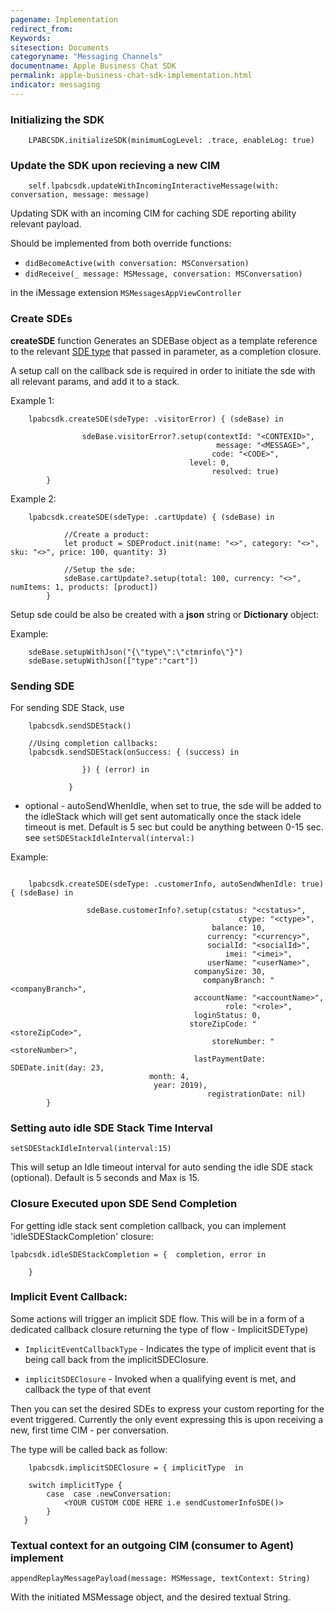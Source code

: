 ```yaml
---
pagename: Implementation
redirect_from:
Keywords:
sitesection: Documents
categoryname: "Messaging Channels"
documentname: Apple Business Chat SDK
permalink: apple-business-chat-sdk-implementation.html
indicator: messaging
---
```


### Initializing the SDK

```	LPABCSDK.initializeSDK() - default: log level will be .info, enable = true
	LPABCSDK.initializeSDK(minimumLogLevel: .trace, enableLog: true)
```

### Update the SDK upon recieving a new CIM

```
	self.lpabcsdk.updateWithIncomingInteractiveMessage(with: conversation, message: message)

```

Updating SDK with an incoming CIM for caching SDE reporting ability relevant payload. 

Should be implemented from both override functions:
- `didBecomeActive(with conversation: MSConversation)`
- `didReceive(_ message: MSMessage, conversation: MSConversation)`

in the iMessage extension `MSMessagesAppViewController`

### Create SDEs

**createSDE** function Generates an SDEBase object as a template reference to the relevant [SDE type](engagement-attributes-types-of-engagement-attributes.html) that passed in parameter, as a completion closure.

A setup call on the callback sde is required in order to initiate the sde with all relevant params, and add it to a stack. 

Example 1: 

```
	lpabcsdk.createSDE(sdeType: .visitorError) { (sdeBase) in

            	sdeBase.visitorError?.setup(contextId: "<CONTEXID>",
                                              message: "<MESSAGE>",
                                    		 code: "<CODE>",
                                   		level: 0,
                                             resolved: true)
        }
```

Example 2:

```
  	lpabcsdk.createSDE(sdeType: .cartUpdate) { (sdeBase) in
          
            //Create a product:
            let product = SDEProduct.init(name: "<>", category: "<>", sku: "<>", price: 100, quantity: 3)
           
            //Setup the sde:
            sdeBase.cartUpdate?.setup(total: 100, currency: "<>", numItems: 1, products: [product])
        }
```


 Setup sde could be also be created with a **json** string or **Dictionary** object:
	  
Example:
```  
	sdeBase.setupWithJson("{\"type\":\"ctmrinfo\"}")
	sdeBase.setupWithJson(["type":"cart"])
```
### Sending SDE

For sending SDE Stack,  use

```  
	lpabcsdk.sendSDEStack()  

	//Using completion callbacks:
	lpabcsdk.sendSDEStack(onSuccess: { (success) in
         	   	 
        		}) { (error) in
          		 
      	 	 }
```  

* optional - autoSendWhenIdle, when set to true, the sde will be added to the idleStack which will get sent automatically once the stack idele timeout is met. Default is 5 sec but could be anything between 0-15 sec. see `setSDEStackIdleInterval(interval:)`

Example:


```

 	lpabcsdk.createSDE(sdeType: .customerInfo, autoSendWhenIdle: true) { (sdeBase) in
            
         	  	 sdeBase.customerInfo?.setup(cstatus: "<cstatus>",
                                         	       ctype: "<ctype>",
                                  		     balance: 10,
                               		 	    currency: "<currency>",
                          	    	  	    socialId: "<socialId>",
                         	        	        imei: "<imei>",
                                   	 	    userName: "<userName>",
                              	 	 	 companySize: 30,
                               	 	       companyBranch: "<companyBranch>",
                               	  	  	 accountName: "<accountName>",
                                   	 	    	role: "<role>",
                               		 	 loginStatus: 0,
                              	 	 	storeZipCode: "<storeZipCode>",
                                  	         storeNumber: "<storeNumber>",
                                   	     lastPaymentDate: SDEDate.init(day: 23, 
						       month: 4, 	
						        year: 2019),
                                            registrationDate: nil)
        }

```
	 
### Setting auto idle SDE Stack Time Interval

`setSDEStackIdleInterval(interval:15)`

This will setup an Idle timeout interval for auto sending the idle SDE stack (optional). Default is 5 seconds and Max is 15.


### Closure Executed upon SDE Send Completion

For getting idle stack sent completion callback, you can implement 'idleSDEStackCompletion' closure:

 	lpabcsdk.idleSDEStackCompletion = {  completion, error in
          
        }

### Implicit Event Callback: 

Some actions will trigger an implicit SDE flow. This will be in a form of a dedicated callback closure returning the type of flow - ImplicitSDEType)

- `ImplicitEventCallbackType` - Indicates the type of implicit event that is being call back from the implicitSDEClosure. 

- `implicitSDEClosure` - Invoked when a qualifying event is met, and callback the type of that event 


Then you can set the desired SDEs to express your custom reporting for the  event triggered. 
Currently the only event expressing this is upon receiving a new, first time CIM - per conversation.

The type will be called back as follow:

```   
    lpabcsdk.implicitSDEClosure = { implicitType  in 

	switch implicitType {
		case  case .newConversation:
			<YOUR CUSTOM CODE HERE i.e sendCustomerInfoSDE()>
		}
   }
```

### Textual context for an outgoing CIM (consumer to Agent) implement

`appendReplayMessagePayload(message: MSMessage, textContext: String)`

With the initiated MSMessage object, and the desired textual String. 
